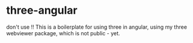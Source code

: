 # three-angular
don't use !! This is a boilerplate for using three in angular, using my three webviewer package, which is not public - yet.
